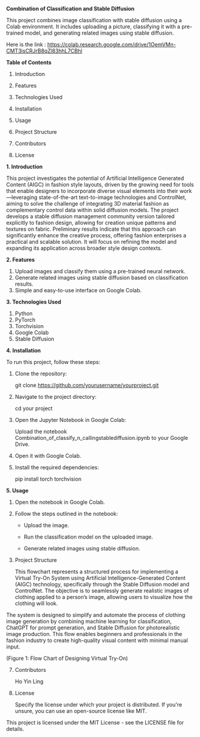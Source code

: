 <b> Combination of Classification and Stable Diffusion </b></p>
This project combines image classification with stable diffusion using a Colab environment. It includes uploading a picture, classifying it with a pre-trained model, and generating related images using stable diffusion.

Here is the link : https://colab.research.google.com/drive/1OemVMn-CMT3isCRJrB8qZl83hhL7CBhl

<b> Table of Contents </b></p>
1. Introduction </p>
2. Features</p>
3. Technologies Used</p>
4. Installation</p>
5. Usage</p>
6. Project Structure</p>
7. Contributors</p>
8. License</p>

<b>1. Introduction</b> <p>
This project investigates the potential of Artificial Intelligence Generated Content (AIGC) in fashion style layouts, driven by the growing need for tools that enable designers to incorporate diverse visual elements into their work—leveraging state-of-the-art text-to-image technologies and ControlNet, aiming to solve the challenge of integrating 3D material fashion as complementary control data within solid diffusion models. The project develops a stable diffusion management community version tailored explicitly to fashion design, allowing for creation unique patterns and textures on fabric. Preliminary results indicate that this approach can significantly enhance the creative process, offering fashion enterprises a practical and scalable solution. It will focus on refining the model and expanding its application across broader style design contexts.

<b>2. Features </b></p>
1. Upload images and classify them using a pre-trained neural network.
2. Generate related images using stable diffusion based on classification results.
3. Simple and easy-to-use interface on Google Colab.

<b>3.  Technologies Used </b></p>
1. Python
2. PyTorch
3. Torchvision
4. Google Colab
5. Stable Diffusion

<b>4.  Installation</b></p>
To run this project, follow these steps:</p>
1. Clone the repository:</p>
git clone https://github.com/yourusername/yourproject.git

2. Navigate to the project directory:</p>
cd your project

3. Open the Jupyter Notebook in Google Colab:</p>
Upload the notebook Combination_of_classify_n_callingstablediffusion.ipynb to your Google Drive.

4. Open it with Google Colab.</p>

5. Install the required dependencies: </p>
pip install torch torchvision


<b>5. Usage</b></p>
1. Open the notebook in Google Colab. </p>
2. Follow the steps outlined in the notebook:</p>
    - Upload the image.</p>
    - Run the classification model on the uploaded image.</p>
    - Generate related images using stable diffusion.</p>

6. Project Structure</p>
This flowchart represents a structured process for implementing a Virtual Try-On System using Artificial Intelligence-Generated Content (AIGC) technology, specifically through the Stable Diffusion model and ControlNet. The objective is to seamlessly generate realistic images of clothing applied to a person’s image, allowing users to visualize how the clothing will look. 

The system is designed to simplify and automate the process of clothing image generation by combining machine learning for classification, ChatGPT for prompt generation, and Stable Diffusion for photorealistic image production. This flow enables beginners and professionals in the fashion industry to create high-quality visual content with minimal manual input.

 
(Figure 1: Flow Chart of Designing Virtual Try-On)


7. Contributors</p>
Ho Yin Ling</p>

8. License</p>
Specify the license under which your project is distributed. If you're unsure, you can use an open-source license like MIT.

This project is licensed under the MIT License - see the LICENSE file for details.
